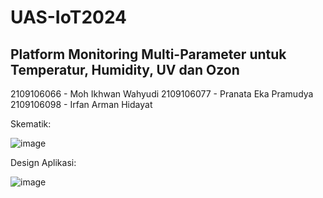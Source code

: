 # UAS-IoT2024

## Platform Monitoring Multi-Parameter untuk Temperatur, Humidity, UV dan Ozon

2109106066 - Moh Ikhwan Wahyudi
2109106077 - Pranata Eka Pramudya
2109106098 - Irfan Arman Hidayat

Skematik:

![image](https://github.com/IkhwanWahyudi/UAS-IoT2024/assets/113562288/3df8064e-9636-43ff-8c7c-e6cc4ddaa8e9)

Design Aplikasi:

![image](https://github.com/IkhwanWahyudi/UAS-IoT2024/assets/113562288/1e6b38db-3a7e-4760-b5ca-b2c7ffc9b790)
